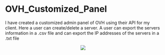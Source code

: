 # OVH_Customized_Panel
I have created a customized admin panel of OVH using their API for my client. Here a user can create/delete a server. A user can export the servers information in a .csv file and can export the IP addresses of the servers in a .txt file
<p align="center"><img src="https://user-images.githubusercontent.com/15046800/47070174-89539280-d212-11e8-9435-2eea557100f7.png"></p>
